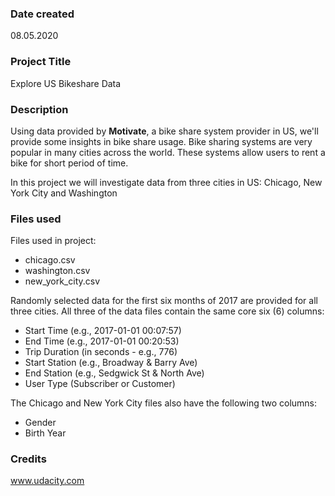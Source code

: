 ### Date created
08.05.2020

### Project Title
Explore US Bikeshare Data

### Description
Using data provided by **Motivate**, a bike share system provider in US, we'll provide some insights in bike share usage. Bike sharing systems are very popular in many cities across the world. These systems allow users to rent a bike for short period of time.

In this project we will investigate data from three cities in US: Chicago, New York City and Washington

### Files used

Files used in project:
 - chicago.csv
 - washington.csv
 - new_york_city.csv

Randomly selected data for the first six months of 2017 are provided for all three cities. All three of the data files contain the same core six (6) columns:

- Start Time (e.g., 2017-01-01 00:07:57)
- End Time (e.g., 2017-01-01 00:20:53)
- Trip Duration (in seconds - e.g., 776)
- Start Station (e.g., Broadway & Barry Ave)
- End Station (e.g., Sedgwick St & North Ave)
- User Type (Subscriber or Customer)

The Chicago and New York City files also have the following two columns:

- Gender
- Birth Year


### Credits

www.udacity.com

